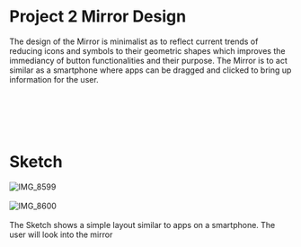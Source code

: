 # Project 2 Mirror Design

The design of the Mirror is minimalist as to reflect current trends of reducing icons and symbols to their geometric shapes which improves the immediancy of button functionalities and their purpose. The Mirror is to act similar as a smartphone where apps can be dragged and clicked to bring up information for the user.

<br> </br> <br> </br> 

# Sketch
![IMG_8599](https://user-images.githubusercontent.com/61167088/200124527-fdfb4ee6-a7f3-454b-bfd0-dabbd5dc002a.png)
<br> </br>
![IMG_8600](https://user-images.githubusercontent.com/61167088/200124517-b2b864fd-2839-48a4-b033-2b490250225b.png)
<br> </br>
The Sketch shows a simple layout similar to apps on a smartphone. The user will look into the mirror 
